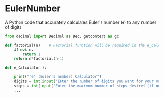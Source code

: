 # EulerNumber
A Python code that accurately calculates Euler's number (e) to any number of digits
```python
from decimal import Decimal as Dec, getcontext as gc

def factorial(n):   # Factorial function Will be required in the e_Calculator function
    if not n:
        return 1
    return n*factorial(n-1)

def e_Calculator():
    
    print("'e' (Euler's number) Calculator")
    digits = int(input('Enter the number of digits you want for your value of e : '))
    steps = int(input('Enter the maximum number of steps desired (if unsure, enter 500) : '))
    ...
```
